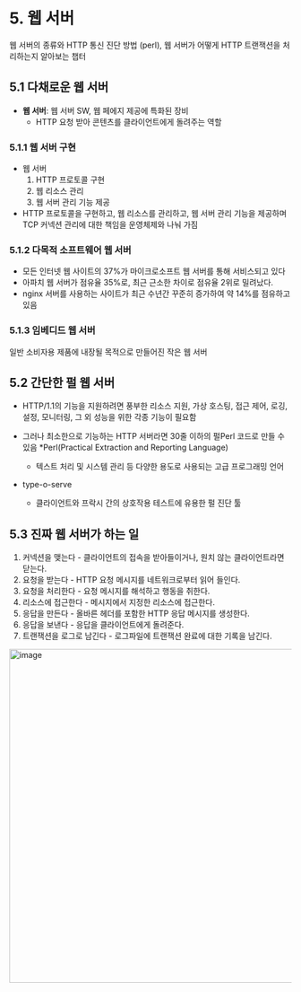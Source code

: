 # 5. 웹 서버

웹 서버의 종류와 HTTP 통신 진단 방법 (perl), 웹 서버가 어떻게 HTTP 트랜잭션을 처리하는지 알아보는 챕터

## 5.1 다채로운 웹 서버

- **웹 서버**: 웹 서버 SW, 웹 페에지 제공에 특화된 장비
  - HTTP 요청 받아 콘텐츠를 클라이언트에게 돌려주는 역할

### 5.1.1 웹 서버 구현

- 웹 서버
  1. HTTP 프로토콜 구현
  2. 웹 리소스 관리
  3. 웹 서버 관리 기능 제공
- HTTP 프로토콜을 구현하고, 웹 리소스를 관리하고, 웹 서버 관리 기능을 제공하며 TCP 커넥션 관리에 대한 책임을 운영체제와 나눠 가짐

### 5.1.2 다목적 소프트웨어 웹 서버

- 모든 인터넷 웹 사이트의 37%가 마이크로소프트 웹 서버를 통해 서비스되고 있다
- 아파치 웹 서버가 점유율 35%로, 최근 근소한 차이로 점유율 2위로 밀려났다.
- nginx 서버를 사용하는 사이트가 최근 수년간 꾸준히 증가하여 약 14%를 점유하고 있음

### 5.1.3 임베디드 웹 서버

일반 소비자용 제품에 내장될 목적으로 만들어진 작은 웹 서버

## 5.2 간단한 펄 웹 서버

- HTTP/1.1의 기능을 지원하려면 풍부한 리소스 지원, 가상 호스팅, 접근 제어, 로깅, 설정, 모니터링, 그 외 성능을 위한 각종 기능이 필요함

- 그러나 최소한으로 기능하는 HTTP 서버라면 30줄 이하의 펄Perl 코드로 만들 수 있음 \*Perl(Practical Extraction and Reporting Language)

  - 텍스트 처리 및 시스템 관리 등 다양한 용도로 사용되는 고급 프로그래밍 언어

- type-o-serve
  - 클라이언트와 프락시 간의 상호작용 테스트에 유용한 펄 진단 툴

## 5.3 진짜 웹 서버가 하는 일

1. 커넥션을 맺는다 - 클라이언트의 접속을 받아들이거나, 원치 않는 클라이언트라면 닫는다.
2. 요청을 받는다 - HTTP 요청 메시지를 네트워크로부터 읽어 들인다.
3. 요청을 처리한다 - 요청 메시지를 해석하고 행동을 취한다.
4. 리소스에 접근한다 - 메시지에서 지정한 리소스에 접근한다.
5. 응답을 만든다 - 올바른 헤더를 포함한 HTTP 응답 메시지를 생성한다.
6. 응답을 보낸다 - 응답을 클라이언트에게 돌려준다.
7. 트랜잭션을 로그로 남긴다 - 로그파일에 트랜잭션 완료에 대한 기록을 남긴다.

<img width="595" alt="image" src="https://github.com/user-attachments/assets/6b62c99e-2f08-4032-9a8b-98ea840d4188" />
